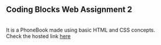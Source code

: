 <h2>Coding Blocks Web Assignment 2</h2>
<br>
It is a PhoneBook made using basic HTML and CSS concepts.
<br>
Check the hosted link <a href="https://amazing-tereshkova-bac74d.netlify.app/">here</a>
